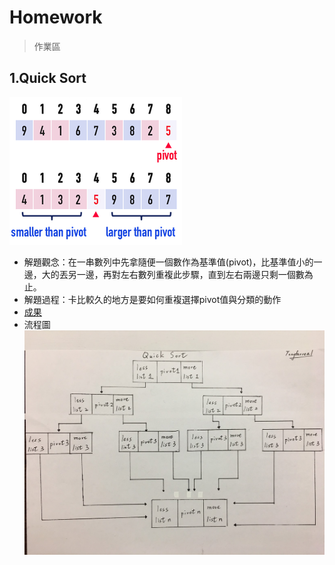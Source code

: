 # Homework
> 作業區

## 1.Quick Sort
![](/Homework/images/quicksort.png)
* 解題觀念：在一串數列中先拿隨便一個數作為基準值(pivot)，比基準值小的一邊，大的丟另一邊，再對左右數列重複此步驟，直到左右兩邊只剩一個數為止。
* 解題過程：卡比較久的地方是要如何重複選擇pivot值與分類的動作
* [成果](https://github.com/tonyforreal/Tony-learning-note/blob/master/Homework/QuickSort.ipynb)
* 流程圖
![](/Homework/images/quicksort%20flowchart.jpg)
